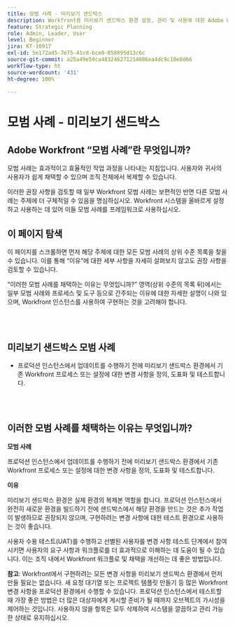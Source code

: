 ```yaml
---
title: 모범 사례 - 미리보기 샌드박스
description: Workfront용 미리보기 샌드박스 환경 설정, 관리 및 사용에 대한 Adobe Workfront 전문가의 모범 사례 권장 사항을 살펴봅니다.
feature: Strategic Planning
role: Admin, Leader, User
level: Beginner
jira: KT-10917
exl-id: 5e172ad5-7e75-41cd-bce0-858095d13c6c
source-git-commit: a25a49e59ca483246271214886ea4dc9c10e8d66
workflow-type: ht
source-wordcount: '431'
ht-degree: 100%

---
```


# 모범 사례 - 미리보기 샌드박스

## Adobe Workfront “모범 사례”란 무엇입니까?

모범 사례는 효과적이고 효율적인 작업 과정을 나타내는 지침입니다. 사용자와 귀사의 사용자가 쉽게 채택할 수 있으며 조직 전체에서 복제할 수 있습니다.

이러한 권장 사항을 검토할 때 일부 Workfront 모범 사례는 보편적인 반면 다른 모범 사례는 주제에 더 구체적일 수 있음을 명심하십시오. Workfront 시스템을 올바르게 설정하고 사용하는 데 있어 이들 모범 사례를 프레임워크로 사용하십시오.

## 이 페이지 탐색

이 페이지를 스크롤하면 먼저 해당 주제에 대한 모든 모범 사례의 상위 수준 목록을 찾을 수 있습니다. 이를 통해 “이유”에 대한 세부 사항을 자세히 살펴보지 않고도 권장 사항을 검토할 수 있습니다.

“이러한 모범 사례를 채택하는 이유는 무엇입니까?” 영역(상위 수준의 목록 뒤)에서는 일부 모범 사례와 프로세스 및 도구 등으로 간주되는 이유에 대한 자세한 설명이 나와 있으며, Workfront 인스턴스를 사용하여 구현하는 것을 고려해야 합니다.

</br>
</br>

## 미리보기 샌드박스 모범 사례

* 프로덕션 인스턴스에서 업데이트를 수행하기 전에 미리보기 샌드박스 환경에서 기존 Workfront 프로세스 또는 설정에 대한 변경 사항을 정의, 도표화 및 테스트합니다.

</br>
</br>

## 이러한 모범 사례를 채택하는 이유는 무엇입니까?

**모범 사례**

프로덕션 인스턴스에서 업데이트를 수행하기 전에 미리보기 샌드박스 환경에서 기존 Workfront 프로세스 또는 설정에 대한 변경 사항을 정의, 도표화 및 테스트합니다.

**이유**

미리보기 샌드박스 환경은 실제 환경의 복제본 역할을 합니다. 프로덕션 인스턴스에서 완전히 새로운 환경을 빌드하기 전에 샌드박스에서 해당 환경을 만드는 것은 추가 작업이 발생하므로 권장되지 않으며, 구현하려는 변경 사항에 대한 테스트 환경으로 사용하는 것이 좋습니다.

사용자 수용 테스트(UAT)를 수행하고 선별된 사용자를 변경 사항 테스트 단계에서 참여시키면 사용자의 요구 사항과 워크플로를 더 효과적으로 이해하는 데 도움이 될 수 있습니다. 이는 조직 내에서 Workfront 워크플로 및 채택을 개선하는 데 좋은 방법입니다.


**참고**: Workfront에서 구현하려는 모든 변경 사항을 미리보기 샌드박스 환경에서 먼저 만들 필요는 없습니다. 새 요청 대기열 또는 프로젝트 템플릿 만들기 등 많은 Workfront 변경 사항을 프로덕션 환경에서 수행할 수 있습니다. 프로덕션 인스턴스에서 테스트할 때 가장 좋은 방법은 더 많은 대상자에게 게시할 준비가 될 때까지 오브젝트의 가시성을 제어하는 것입니다. 사용하지 않을 항목은 모두 삭제하여 시스템을 깔끔하고 관리 가능한 상태로 유지하십시오.
